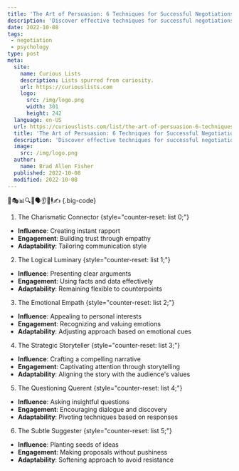 ```yaml
---
title: 'The Art of Persuasion: 6 Techniques for Successful Negotiations'
description: 'Discover effective techniques for successful negotiations in "The Art of Persuasion." Enhance your skills and satisfy your curious mind.'
date: 2022-10-08
tags:
 - negotiation
 - psychology
type: post
meta:
  site:
    name: Curious Lists
    description: Lists spurred from curiosity.
    url: https://curiouslists.com
    logo:
      src: /img/logo.png
      width: 301
      height: 242
  language: en-US
  url: https://curiouslists.com/list/the-art-of-persuasion-6-techniques-for-successful-negotiations
  title: 'The Art of Persuasion: 6 Techniques for Successful Negotiations'
  description: 'Discover effective techniques for successful negotiations in "The Art of Persuasion." Enhance your skills and satisfy your curious mind.'
  image:
    src: /img/logo.png
  author:
    name: Brad Allen Fisher
  published: 2022-10-08
  modified: 2022-10-08
---
```



🤝🎭📊🔍💡🗣️👂🤔🕴️✍️ {.big-code}

1. The Charismatic Connector {style="counter-reset: list 0;"}
  - **Influence**: Creating instant rapport
  - **Engagement**: Building trust through empathy
  - **Adaptability**: Tailoring communication style

2. The Logical Luminary {style="counter-reset: list 1;"}
  - **Influence**: Presenting clear arguments
  - **Engagement**: Using facts and data effectively
  - **Adaptability**: Remaining flexible to counterpoints

3. The Emotional Empath {style="counter-reset: list 2;"}
  - **Influence**: Appealing to personal interests
  - **Engagement**: Recognizing and valuing emotions
  - **Adaptability**: Adjusting approach based on emotional cues

4. The Strategic Storyteller {style="counter-reset: list 3;"}
  - **Influence**: Crafting a compelling narrative
  - **Engagement**: Captivating attention through storytelling
  - **Adaptability**: Aligning the story with the audience's values

5. The Questioning Querent {style="counter-reset: list 4;"}
  - **Influence**: Asking insightful questions
  - **Engagement**: Encouraging dialogue and discovery
  - **Adaptability**: Pivoting techniques based on responses

6. The Subtle Suggester {style="counter-reset: list 5;"}
  - **Influence**: Planting seeds of ideas
  - **Engagement**: Making proposals without pushiness
  - **Adaptability**: Softening approach to avoid resistance
